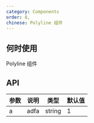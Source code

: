 ```yaml
---
category: Components
order: 8,
chinese: Polyline 组件
---
```



## 何时使用

Polyline 组件

## API

| 参数 | 说明 | 类型 | 默认值  |
|-----|------|------|-------|
| a | adfa | string | 1 |
